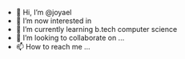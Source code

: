 - 👋 Hi, I’m @joyael
- 👀 I’m now interested in
- 🌱 I’m currently learning b.tech computer science
- 💞️ I’m looking to collaborate on ...
- 📫 How to reach me ...

<!---
joyael/joyael is a ✨ special ✨ repository because its `README.md` (this file) appears on your GitHub profile.
You can click the Preview link to take a look at your changes.
--->
